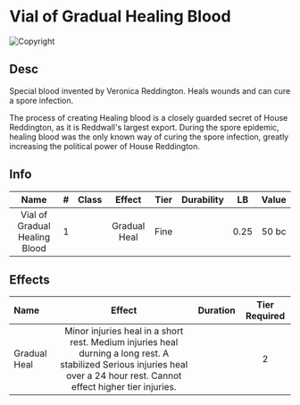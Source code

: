 # Vial of Gradual Healing Blood

![Copyright](./../VialOfMinorHealingBlood/VialOfHealingBlood.png)

## Desc

Special blood invented by Veronica Reddington. Heals wounds and can cure a spore infection.

The process of creating Healing blood is a closely guarded secret of House Reddington, as it is Reddwall's largest export. During the spore epidemic, healing blood was the only known way of curing the spore infection, greatly increasing the political power of House Reddington.

## Info

|             Name             | # | Class |    Effect    | Tier | Durability |  LB  | Value |
| :---------------------------: | :-: | :---: | :----------: | :--: | :--------: | :--: | :---: |
| Vial of Gradual Healing Blood | 1 |      | Gradual Heal | Fine |            | 0.25 | 50 bc |

## Effects

| Name         |                                                                                   Effect                                                                                   | Duration | Tier Required |
| :----------- | :------------------------------------------------------------------------------------------------------------------------------------------------------------------------: | :------: | :-----------: |
| Gradual Heal | Minor injuries heal in a short rest. Medium injuries heal durning a long rest. A stabilized Serious injuries heal over a 24 hour rest. Cannot effect higher tier injuries. |          |       2       |
